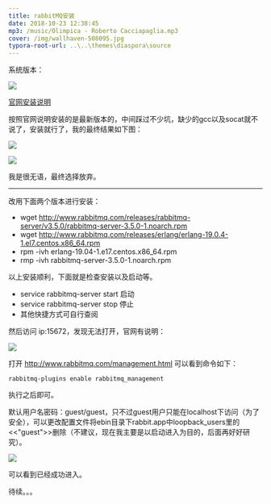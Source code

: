 ```yaml
---
title: rabbitMQ安装
date: 2018-10-23 12:38:45
mp3: /music/Olimpica - Roberto Cacciapaglia.mp3
cover: /img/wallhaven-508095.jpg
typora-root-url: ..\..\themes\diaspora\source
---
```






系统版本：

![](/img/rabbitMQ/微信图片_20190225153504.png)



[官网安装说明](http://www.rabbitmq.com/install-rpm.html)

按照官网说明安装的是最新版本的，中间踩过不少坑，缺少的gcc以及socat就不说了，安装就行了，我的最终结果如下图：

![](/img/rabbitMQ/微信图片_20190225154006.png)

![](/img/rabbitMQ/微信图片_20190225154010.png)

我是很无语，最终选择放弃。

------

改用下面两个版本进行安装：

- wget <http://www.rabbitmq.com/releases/rabbitmq-server/v3.5.0/rabbitmq-server-3.5.0-1.noarch.rpm>
- wget <http://www.rabbitmq.com/releases/erlang/erlang-19.0.4-1.el7.centos.x86_64.rpm>
- rpm -ivh erlang-19.04-1.e17.centos.x86_64.rpm
- rmp -ivh rabbitmq-server-3.5.0-1.noarch.rpm

以上安装顺利，下面就是检查安装以及启动等。

- service rabbitmq-server start 启动
- service rabbitmq-server stop 停止
- 其他快捷方式可自行查阅

然后访问 ip:15672，发现无法打开，官网有说明：

![](/img/rabbitMQ/微信图片_20190225155615.png)

打开 http://www.rabbitmq.com/management.html 可以看到命令如下：

```
rabbitmq-plugins enable rabbitmq_management
```

执行之后即可。



默认用户名密码：guest/guest，只不过guest用户只能在localhost下访问（为了安全），可以更改配置文件将ebin目录下rabbit.app中loopback_users里的<<"guest">>删除（不建议，现在我主要是以启动进入为目的，后面再好好研究）。

![](/img/rabbitMQ/微信截图_20190225160240.png)



可以看到已经成功进入。



待续。。。

